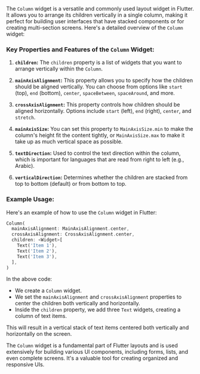 The `Column` widget is a versatile and commonly used layout widget in Flutter. It allows you to arrange its children vertically in a single column, making it perfect for building user interfaces that have stacked components or for creating multi-section screens. Here's a detailed overview of the `Column` widget:

### Key Properties and Features of the `Column` Widget:

1. **`children`:** The `children` property is a list of widgets that you want to arrange vertically within the `Column`.

2. **`mainAxisAlignment`:** This property allows you to specify how the children should be aligned vertically. You can choose from options like `start` (top), `end` (bottom), `center`, `spaceBetween`, `spaceAround`, and more.

3. **`crossAxisAlignment`:** This property controls how children should be aligned horizontally. Options include `start` (left), `end` (right), `center`, and `stretch`.

4. **`mainAxisSize`:** You can set this property to `MainAxisSize.min` to make the column's height fit the content tightly, or `MainAxisSize.max` to make it take up as much vertical space as possible.

5. **`textDirection`:** Used to control the text direction within the column, which is important for languages that are read from right to left (e.g., Arabic).

6. **`verticalDirection`:** Determines whether the children are stacked from top to bottom (default) or from bottom to top.

### Example Usage:

Here's an example of how to use the `Column` widget in Flutter:

```dart
Column(
  mainAxisAlignment: MainAxisAlignment.center,
  crossAxisAlignment: CrossAxisAlignment.center,
  children: <Widget>[
    Text('Item 1'),
    Text('Item 2'),
    Text('Item 3'),
  ],
)
```

In the above code:

- We create a `Column` widget.
- We set the `mainAxisAlignment` and `crossAxisAlignment` properties to center the children both vertically and horizontally.
- Inside the `children` property, we add three `Text` widgets, creating a column of text items.

This will result in a vertical stack of text items centered both vertically and horizontally on the screen.

The `Column` widget is a fundamental part of Flutter layouts and is used extensively for building various UI components, including forms, lists, and even complete screens. It's a valuable tool for creating organized and responsive UIs.
